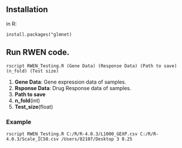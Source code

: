 ## Installation

in R:

    install.packages("glmnet)

## Run RWEN code.

    rscript RWEN_Testing.R (Gene Data) (Response Data) (Path to save) (n_fold) (Test size)

1. **Gene Data**: Gene expression data of samples.
2. **Rsponse Data**: Drug Response data of samples.
3. **Path to save**
4. **n_fold**(int)
5. **Test_size**(float)

### Example
```
rscript RWEN_Testing.R C:/R/R-4.0.3/L1000_GEXP.csv C:/R/R-4.0.3/Scale_IC50.csv /Users/82107/Desktop 3 0.25
```